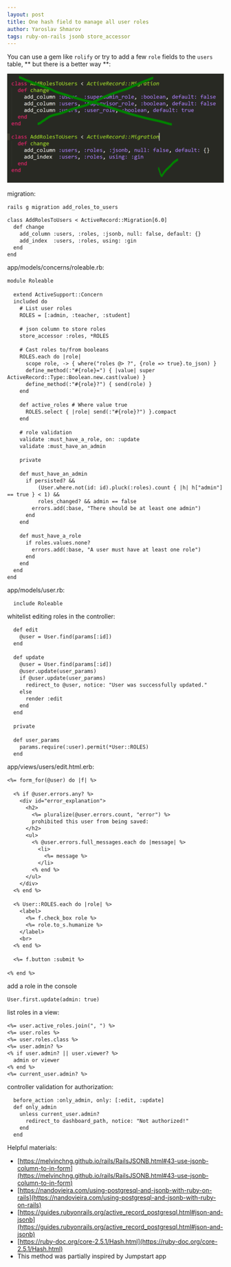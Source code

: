 ```yaml
---
layout: post
title: One hash field to manage all user roles
author: Yaroslav Shmarov
tags: ruby-on-rails jsonb store_accessor
---
```


You can use a gem like `rolify` or try to add a few `role` fields to the `users` table, 
** but there is a better way **:

![user-roles-one-field](/assets/2021-01-11-user-roles-one-field/user-roles-one-field.PNG)

migration:
```
rails g migration add_roles_to_users
```
```
class AddRolesToUsers < ActiveRecord::Migration[6.0]
  def change
    add_column :users, :roles, :jsonb, null: false, default: {}
    add_index  :users, :roles, using: :gin
  end
end
```
app/models/concerns/roleable.rb:
```
module Roleable

  extend ActiveSupport::Concern
  included do
    # List user roles
    ROLES = [:admin, :teacher, :student]
  
    # json column to store roles 
    store_accessor :roles, *ROLES
  
    # Cast roles to/from booleans
    ROLES.each do |role|
      scope role, -> { where("roles @> ?", {role => true}.to_json) }
      define_method(:"#{role}=") { |value| super ActiveRecord::Type::Boolean.new.cast(value) }
      define_method(:"#{role}?") { send(role) }
    end
  
    def active_roles # Where value true
      ROLES.select { |role| send(:"#{role}?") }.compact
    end
  
    # role validation
    validate :must_have_a_role, on: :update
    validate :must_have_an_admin
  
    private
  
    def must_have_an_admin
      if persisted? &&
          (User.where.not(id: id).pluck(:roles).count { |h| h["admin"] == true } < 1) &&
          roles_changed? && admin == false
        errors.add(:base, "There should be at least one admin")
      end
    end
  
    def must_have_a_role
      if roles.values.none?
        errors.add(:base, "A user must have at least one role")
      end
    end
  end
end
```
app/models/user.rb:
```
  include Roleable
```
whitelist editing roles in the controller: 
```
  def edit
    @user = User.find(params[:id])
  end

  def update
    @user = User.find(params[:id])
    @user.update(user_params)
    if @user.update(user_params)
      redirect_to @user, notice: "User was successfully updated."
    else
      render :edit
    end
  end

  private

  def user_params
    params.require(:user).permit(*User::ROLES)
  end
```
app/views/users/edit.html.erb:
```
<%= form_for(@user) do |f| %>

  <% if @user.errors.any? %>
    <div id="error_explanation">
      <h2>
        <%= pluralize(@user.errors.count, "error") %>
        prohibited this user from being saved:
      </h2>
      <ul>
        <% @user.errors.full_messages.each do |message| %>
          <li>
            <%= message %>
          </li>
        <% end %>
      </ul>
    </div>
  <% end %>

  <% User::ROLES.each do |role| %>
    <label>
      <%= f.check_box role %>
      <%= role.to_s.humanize %>
    </label>
    <br>
  <% end %>

  <%= f.button :submit %>

<% end %>
```
add a role in the console
```
User.first.update(admin: true)
```
list roles in a view:
```
<%= user.active_roles.join(", ") %>
<%= user.roles %>
<%= user.roles.class %>
<%= user.admin? %>
<% if user.admin? || user.viewer? %>
  admin or viewer
<% end %>
<%= current_user.admin? %>
```
controller validation for authorization:
```
  before_action :only_admin, only: [:edit, :update]
  def only_admin
    unless current_user.admin?
      redirect_to dashboard_path, notice: "Not authorized!"
    end
  end
```

Helpful materials:
* [https://melvinchng.github.io/rails/RailsJSONB.html#43-use-jsonb-column-to-in-form](https://melvinchng.github.io/rails/RailsJSONB.html#43-use-jsonb-column-to-in-form)
* [https://nandovieira.com/using-postgresql-and-jsonb-with-ruby-on-rails](https://nandovieira.com/using-postgresql-and-jsonb-with-ruby-on-rails)
* [https://guides.rubyonrails.org/active_record_postgresql.html#json-and-jsonb](https://guides.rubyonrails.org/active_record_postgresql.html#json-and-jsonb)
* [https://ruby-doc.org/core-2.5.1/Hash.html](https://ruby-doc.org/core-2.5.1/Hash.html)
* This method was partially inspired by Jumpstart app
